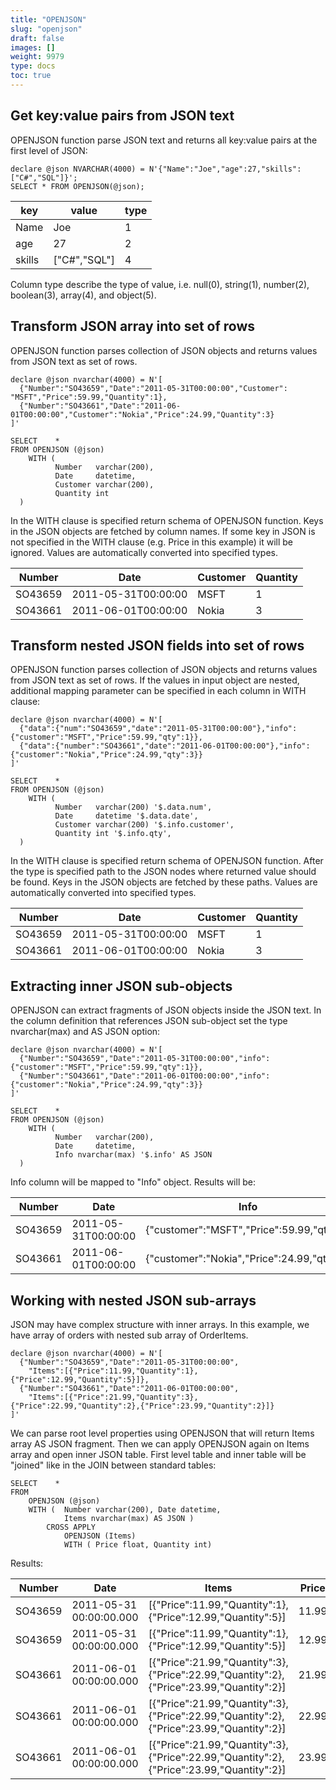 ```yaml
---
title: "OPENJSON"
slug: "openjson"
draft: false
images: []
weight: 9979
type: docs
toc: true
---
```


## Get key:value pairs from JSON text
OPENJSON function parse JSON text and returns all key:value pairs at the first level of JSON:

    declare @json NVARCHAR(4000) = N'{"Name":"Joe","age":27,"skills":["C#","SQL"]}';
    SELECT * FROM OPENJSON(@json);

| key | value | type |
| ------ | ------ |------ |
| Name | Joe | 1 |
| age | 27 | 2 |
| skills | ["C#","SQL"] | 4 | 

Column type describe the type of value, i.e. null(0), string(1), number(2), boolean(3), array(4), and object(5).

## Transform JSON array into set of rows
OPENJSON function parses collection of JSON objects and returns values from JSON text as set of rows.

    declare @json nvarchar(4000) = N'[
      {"Number":"SO43659","Date":"2011-05-31T00:00:00","Customer": "MSFT","Price":59.99,"Quantity":1},
      {"Number":"SO43661","Date":"2011-06-01T00:00:00","Customer":"Nokia","Price":24.99,"Quantity":3}
    ]'

    SELECT    * 
    FROM OPENJSON (@json)
        WITH (
              Number   varchar(200),
              Date     datetime,
              Customer varchar(200),
              Quantity int
      )

In the WITH clause is specified return schema of OPENJSON function. Keys in the JSON objects are fetched by column names. If some key in JSON is not specified in the WITH clause (e.g. Price in this example) it will be ignored. Values are automatically converted into specified types.

| Number | Date | Customer | Quantity |
| ------ | ------ | ------ | ------ |
| SO43659 | 2011-05-31T00:00:00 | MSFT|1|
| SO43661 | 2011-06-01T00:00:00 | Nokia|3|

## Transform nested JSON fields into set of rows
OPENJSON function parses collection of JSON objects and returns values from JSON text as set of rows. If the values in input object are nested, additional mapping parameter can be specified in each column in WITH clause:

    declare @json nvarchar(4000) = N'[
      {"data":{"num":"SO43659","date":"2011-05-31T00:00:00"},"info":{"customer":"MSFT","Price":59.99,"qty":1}},
      {"data":{"number":"SO43661","date":"2011-06-01T00:00:00"},"info":{"customer":"Nokia","Price":24.99,"qty":3}}
    ]'

    SELECT    * 
    FROM OPENJSON (@json)
        WITH (
              Number   varchar(200) '$.data.num',
              Date     datetime '$.data.date',
              Customer varchar(200) '$.info.customer',
              Quantity int '$.info.qty',
      )

In the WITH clause is specified return schema of OPENJSON function. After the type is specified path to the JSON nodes where returned value should be found. Keys in the JSON objects are fetched by these paths. Values are automatically converted into specified types.

| Number | Date | Customer | Quantity |
| ------ | ------ | ------ | ------ |
| SO43659 | 2011-05-31T00:00:00 | MSFT|1|
| SO43661 | 2011-06-01T00:00:00 | Nokia|3|

## Extracting inner JSON sub-objects
OPENJSON can extract fragments of JSON objects inside the JSON text. In the column definition that references JSON sub-object set the type nvarchar(max) and AS JSON option:

    declare @json nvarchar(4000) = N'[
      {"Number":"SO43659","Date":"2011-05-31T00:00:00","info":{"customer":"MSFT","Price":59.99,"qty":1}},
      {"Number":"SO43661","Date":"2011-06-01T00:00:00","info":{"customer":"Nokia","Price":24.99,"qty":3}}
    ]'
    
    SELECT    * 
    FROM OPENJSON (@json)
        WITH (
              Number   varchar(200),
              Date     datetime,
              Info nvarchar(max) '$.info' AS JSON
      )

Info column will be mapped to "Info" object. Results will be:

| Number | Date | Info |
| ------ | ------ | ------ |
| SO43659 | 2011-05-31T00:00:00 | {"customer":"MSFT","Price":59.99,"qty":1}|
| SO43661 | 2011-06-01T00:00:00 | {"customer":"Nokia","Price":24.99,"qty":3}|

## Working with nested JSON sub-arrays
JSON may have complex structure with inner arrays. In this example, we have array of orders with nested sub array of OrderItems. 

    declare @json nvarchar(4000) = N'[
      {"Number":"SO43659","Date":"2011-05-31T00:00:00",
        "Items":[{"Price":11.99,"Quantity":1},{"Price":12.99,"Quantity":5}]},
      {"Number":"SO43661","Date":"2011-06-01T00:00:00",
        "Items":[{"Price":21.99,"Quantity":3},{"Price":22.99,"Quantity":2},{"Price":23.99,"Quantity":2}]}
    ]'

We can parse root level properties using OPENJSON that will return Items array AS JSON fragment. Then we can apply OPENJSON again on Items array and open inner JSON table. First level table and inner table will be "joined" like in the JOIN between standard tables:
    
    SELECT    * 
    FROM
        OPENJSON (@json)
        WITH (  Number varchar(200), Date datetime,
                Items nvarchar(max) AS JSON )
            CROSS APPLY 
                OPENJSON (Items)
                WITH ( Price float, Quantity int)

Results:

| Number | Date | Items | Price | Quantity | 
| ------ | ------ | ------ | ------ | ------ |
| SO43659|    2011-05-31 00:00:00.000|[{"Price":11.99,"Quantity":1},{"Price":12.99,"Quantity":5}]|11.99|    1|
SO43659 |   2011-05-31 00:00:00.000  |[{"Price":11.99,"Quantity":1},{"Price":12.99,"Quantity":5}]|   12.99    |5|
SO43661   | 2011-06-01 00:00:00.000 |[{"Price":21.99,"Quantity":3},{"Price":22.99,"Quantity":2},{"Price":23.99,"Quantity":2}] |   21.99  |  3|
SO43661  |  2011-06-01 00:00:00.000 |[{"Price":21.99,"Quantity":3},{"Price":22.99,"Quantity":2},{"Price":23.99,"Quantity":2}] |   22.99  |  2
|SO43661 |   2011-06-01 00:00:00.000  |[{"Price":21.99,"Quantity":3},{"Price":22.99,"Quantity":2},{"Price":23.99,"Quantity":2}] |   23.99  |  2|

